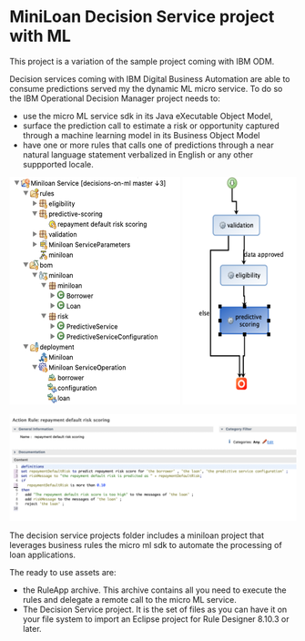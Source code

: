 # MiniLoan Decision Service project with ML

This project is a variation of the sample project coming with IBM ODM.

Decision services coming with IBM Digital Business Automation are able to consume predictions served my the dynamic ML micro service. To do so the IBM Operational Decision Manager project needs to:
- use the micro ML service sdk in its Java eXecutable Object Model,
- surface the prediction call to estimate a risk or opportunity captured through a machine learning model in its Business Object Model
- have one or more rules that calls one of predictions through a near natural language statement verbalized in English or any other suppported locale.

<img src="../docs/images/miniloan-with-ml-rule-explorer.png" alt="Decision Service project in the Rule Explorer" width="300" height="400">

<img src="../docs/images/miniloan-with-ml-ruleflow.png" alt="A ruleflow with a task that cares about the ML estimated risk management" width="200" height="400">

![Rule calling the prediction](../docs/images/rule-with-ml.png "A rule calling a prediction of a repayment loan default")
 
The decision service projects folder includes a miniloan project that leverages business rules the micro ml sdk to automate the processing of loan applications.

The ready to use assets are:
- the RuleApp archive. This archive contains all you need to execute the rules and delegate a remote call to the micro ML service.
- The Decision Service project. It is the set of files as you can have it on your file system to import an Eclipse project for Rule Designer 8.10.3 or later.
